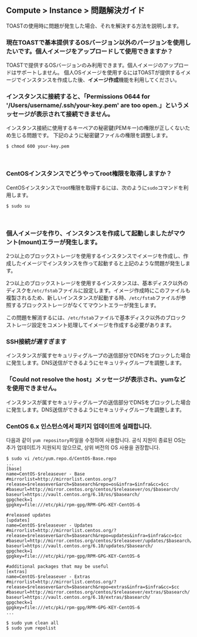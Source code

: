 ## Compute > Instance > 問題解決ガイド

TOASTの使用時に問題が発生した場合、それを解決する方法を説明します。

<h3>現在TOASTで基本提供するOSバージョン以外のバージョンを使用したいです。個人イメージをアップロードして使用できますか？</h3>

TOASTで提供するOSバージョンのみ利用できます。個人イメージのアップロードはサポートしません。
個人OSイメージを使用するにはTOASTが提供するイメージでインスタンスを作成した後、**イメージ作成**機能を利用してください。
<br>

<h3>インスタンスに接続すると、「Permissions 0644 for '/Users/username/.ssh/your-key.pem' are too open.」というメッセージが表示されて接続できません。</h3>

インスタンス接続に使用するキーペアの秘密鍵(PEMキー)の権限が正しくないため生じる問題です。
下記のように秘密鍵ファイルの権限を調整します。

    $ chmod 600 your-key.pem

<br>

<h3>CentOSインスタンスでどうやってroot権限を取得しますか？</h3>

CentOSインスタンスでroot権限を取得するには、次のように`sudo`コマンドを利用します。

    $ sudo su

<br>

<h3>個人イメージを作り、インスタンスを作成して起動しましたがマウント(mount)エラーが発生します。</h3>

2つ以上のブロックストレージを使用するインスタンスでイメージを作成し、作成したイメージでインスタンスを作って起動すると上記のような問題が発生します。

2つ以上のブロックストレージを使用するインスタンスは、基本ディスク以外のディスクを`/etc/fstab`ファイルに設定します。イメージ作成時にこのファイルも複製されるため、新しいインスタンスが起動する時、`/etc/fstab`ファイルが参照するブロックストレージがなくてマウントエラーが発生します。

この問題を解消するには、`/etc/fstab`ファイルで基本ディスク以外のブロックストレージ設定をコメント処理してイメージを作成する必要があります。
<br>

<h3>SSH接続が遅すぎます</h3>

インスタンスが属すセキュリティグループの送信部分でDNSをブロックした場合に発生します。DNS送信ができるようにセキュリティグループを調整します。
<br>

<h3>「Could not resolve the host」メッセージが表示され、yumなどを使用できません。</h3>

インスタンスが属すセキュリティグループの送信部分でDNSをブロックした場合に発生します。DNS送信ができるようにセキュリティグループを調整します。
<br>

<h3>CentOS 6.x 인스턴스에서 패키지 업데이트에 실패합니다.</h3>

다음과 같이 `yum repository`파일을 수정하여 사용합니다.
공식 지원이 종료된 OS는 추가 업데이트가 지원되지 않으므로, 상위 버전의 OS 사용을 권장합니다.
```
$ sudo vi /etc/yum.repo.d/CentOS-Base.repo
...
[base]
name=CentOS-$releasever - Base
#mirrorlist=http://mirrorlist.centos.org/?release=$releasever&arch=$basearch&repo=os&infra=$infra&cc=$cc
#baseurl=http://mirror.centos.org/centos/$releasever/os/$basearch/
baseurl=https://vault.centos.org/6.10/os/$basearch/
gpgcheck=1
gpgkey=file:///etc/pki/rpm-gpg/RPM-GPG-KEY-CentOS-6

#released updates
[updates]
name=CentOS-$releasever - Updates
#mirrorlist=http://mirrorlist.centos.org/?release=$releasever&arch=$basearch&repo=updates&infra=$infra&cc=$cc
#baseurl=http://mirror.centos.org/centos/$releasever/updates/$basearch/
baseurl=https://vault.centos.org/6.10/updates/$basearch/
gpgcheck=1
gpgkey=file:///etc/pki/rpm-gpg/RPM-GPG-KEY-CentOS-6

#additional packages that may be useful
[extras]
name=CentOS-$releasever - Extras
#mirrorlist=http://mirrorlist.centos.org/?release=$releasever&arch=$basearch&repo=extras&infra=$infra&cc=$cc
#baseurl=http://mirror.centos.org/centos/$releasever/extras/$basearch/
baseurl=https://vault.centos.org/6.10/extras/$basearch/
gpgcheck=1
gpgkey=file:///etc/pki/rpm-gpg/RPM-GPG-KEY-CentOS-6
...

$ sudo yum clean all
$ sudo yum repolist
```
